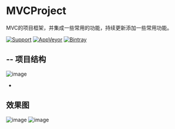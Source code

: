 # MVCProject

MVC的项目框架，并集成一些常用的功能，持续更新添加一些常用功能。

[![Support](https://img.shields.io/badge/support-iOS%207%2B-brightgreen.svg)](https://github.com/JWXIAN/MVCProject)
[![AppVeyor](https://img.shields.io/appveyor/ci/gruntjs/grunt.svg?maxAge=2592000)](https://github.com/JWXIAN/MVCProject)
[![Bintray](https://img.shields.io/badge/version-1.0-brightgreen.svg)](https://github.com/JWXIAN/MVCProject)

--
项目结构
-
![image](https://github.com/JWXIAN/MVCProject/blob/master/Image/Structure.png)

-
效果图
------------
![image](https://github.com/JWXIAN/MVCProject/blob/master/Image/shot.png)
![image](https://github.com/JWXIAN/MVCProject/blob/master/Image/a.gif)
